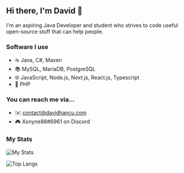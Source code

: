 ## Hi there, I'm David 👋

I'm an aspiring Java Developer and student who strives to code useful open-source stuff that can help people.

### Software I use
- ☕ Java, C#, Maven
- 📚 MySQL, MariaDB, PostgreSQL
- 🌐 JavaScript, Node.js, Next.js, React.js, Typescript
- 🔗 PHP

### You can reach me via...
- ✉️ contact@davidhancu.com
- 🎮 Xonyne88#6961 on Discord

### My Stats
![My Stats](https://github-readme-stats.vercel.app/api?username=DavidHancu&theme=radical)

![Top Langs](https://github-readme-stats.vercel.app/api/top-langs/?username=DavidHancu&theme=radical&layout=compact)
